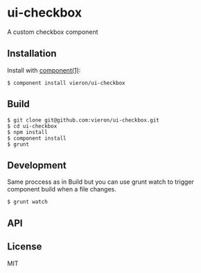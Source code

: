 
# ui-checkbox

  A custom checkbox component

## Installation

  Install with [component(1)](http://component.io):

    $ component install vieron/ui-checkbox


## Build

	$ git clone git@github.com:vieron/ui-checkbox.git
	$ cd ui-checkbox
	$ npm install
	$ component install
	$ grunt


## Development

Same proccess as in Build but you can use grunt watch to trigger component build when a file changes.

	$ grunt watch

## API


## License

  MIT
